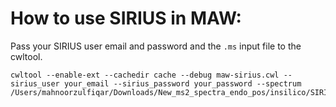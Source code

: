 # How to use SIRIUS in MAW:
Pass your SIRIUS user email and password and the ```.ms``` input file to the cwltool.
```
cwltool --enable-ext --cachedir cache --debug maw-sirius.cwl --sirius_user your_email --sirius_password your_password --spectrum /Users/mahnoorzulfiqar/Downloads/New_ms2_spectra_endo_pos/insilico/SIRIUS/no_isotope/1_NA_iso_NA_MS1p_446.230465650658_SIRIUS_param.ms
```